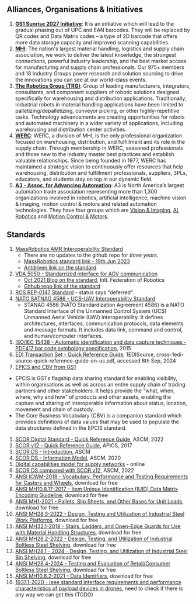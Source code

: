 ## Alliances, Organisations & Initiatives

1. **[GS1 Sunrise 2027 Initiative](https://www.scandit.com/blog/gs1-sunrise-2027-smart-data-capture-revolution/)**: It is an initiative which will lead to the gradual phasing out of UPC and EAN barcodes. They will be replaced by QR codes and Data Matrix codes – a type of 2D barcode that offers more data storage capacity and improved scanning capabilities.
1. **[MHI](https://www.mhi.org/about)**: The nation's largest material handling, logistics and supply chain association, we work to deliver the latest knowledge, the strongest connections, powerful industry leadership, and the best market access for manufacturing and supply chain professionals. Our 975+ members and 18 Industry Groups power research and solution sourcing to drive the innovations you can see at our world-class events.
1. **[The Robotics Group (TRG)](https://www.mhi.org/trg)**: Group of leading manufacturers, integrators, consultants, and component suppliers of robotic solutions designed specifically for warehousing and distribution applications. Traditionally, industrial robots in material handling applications have been limited to palletizing/depalletizing, conveyor picking, or other highly-repetitive tasks. Technology advancements are creating opportunities for robots and automated machinery in a wider variety of applications, including warehousing and distribution center activities.
1. **[WERC](https://werc.org/page/about)**: WERC, a division of MHI, is the only professional organization focused on warehousing, distribution, and fulfillment and its role in the supply chain. Through membership in WERC, seasoned professionals and those new to the industry master best practices and establish valuable relationships. Since being founded in 1977, WERC has maintained a strategic vision to continuously offer resources that help warehousing, distribution and fulfillment professionals, suppliers, 3PLs, educators, and students stay on top in our dynamic field.
1. **[A3 - Assoc. for Advancing Automation](https://www.automate.org/a3/who-we-are)**: A3 is North America’s largest automation trade association representing more than 1,300 organizations involved in robotics, artificial intelligence, machine vision & imaging, motion control & motors and related automation technologies. They have four groups which are [Vision & Imaging](https://www.automate.org/vision), [AI](https://www.automate.org/ai), [Robotics](https://www.automate.org/robotics) and [Motion Control & Motors](https://www.automate.org/motion-control).

## Standards

1. [MassRobotics AMR Interoperability Standard](https://insights.antdriven.com/massrobotics-amr-interoperabilty-standard)
    * There are no updates to the github repo for *three years*.
    * [MassRobotics standard link - 19th Jun 2023](https://www.massrobotics.org/what-is-the-massrobotics-amr-interoperability-standard/)
    * [Antdriven link on the standard](https://insights.antdriven.com/massrobotics-amr-interoperabilty-standard)
1. [VDA 5050 - Standarrized interface for AGV communication](https://en.vda.de/en/services/Publications/vda-5050-v-1.1.-agv-communication-interface.html)
    * [Oct 2021 Blog on the standard](https://ifr.org/post/vda-5050-explained), Intl. Federation of Robotics
    * [Github repo link of the standard](https://github.com/VDA5050/VDA5050)
1. [ROS REP-0147 Standard](https://ros.org/reps/rep-0147.html) - status says "deferred".
1. [NATO SATNAG 4586 - UCS-UAV Interoperability Standard](https://nso.nato.int/nso/nsdd/main/standards?search=4586)
    * STANAG 4586 (NATO Standardization Agreement 4586) is a NATO Standard Interface of the Unmanned Control System (UCS) Unmanned Aerial Vehicle (UAV) interoperability. It defines architectures, interfaces, communication protocols, data elements and message formats. It includes data link, command and control, and human/computer interfaces.
1. [ISO/IEC 15438 - Automatic identification and data capture techniques - PDF417 bar code symbology specification](https://webstore.iec.ch/en/publication/23356), 2015
1. [EDI Transaction Set - Quick Reference Guide](https://www.1edisource.com/resources/library/edi-transaction-guide/), 1EDISource, cross-1edi-source-quick-reference-guide-en-us.pdf, accessed 8th Sep, 2024
1. [EPICS and CBV from GS1](https://www.gs1.org/standards/epcis)
- EPCIS is GS1's flagship data sharing standard for enabling visibility, within organisations as well as across an entire supply chain of trading partners and other stakeholders. It helps provide the “what, when, where, why and how” of products and other assets, enabling the capture and sharing of interoperable information about status, location, movement and chain of custody.
- The Core Business Vocabulary (CBV) is a companion standard which provides definitions of data values that may be used to populate the data structures defined in the EPCIS standard.
1. [SCOR Digital Standard - Quick Reference Guide](https://www.ascm.org/globalassets/documents--files/corporate-transformation/scor-ds-digital-guide_final.pdf), ASCM, 2022
1. [SCOR v12 - Quick Reference Guide](https://www.apics.org/docs/default-source/scor-p-toolkits/apics-scc-scor-quick-reference-guide.pdf), APICS, 2017
1. [SCOR DS - Introduction](https://www.ascm.org/globalassets/ascm_website_assets/docs/intro-and-front-matter-scor-digital-standard2.pdf), ASCM
1. [SCOR DS - Information Model](https://scor.ascm.org/api/files/25?v=1725796233848), ASCM, 2020
1. [Digital capabilities model for supply networks](https://dcm.ascm.org/) - online
1. [SCOR DS compared with SCOR v12](https://www.ascm.org/globalassets/ascm_website_assets/img/corp-dev/scor_crosswalk.pdf), ASCM, 2022
1. [ANSI ICWM-2018 - Vocabulary, Performance and Testing Requirements for Casters and Wheels](https://s3.us-east-1.amazonaws.com/fonteva-customer-media/00D3h000005U9EzEAK/rZbPasEB_10012_pdf), download for free
1. [ANSI MH10.8.17-2017 - Item Unique Identification (IUID) Data Matrix Encoding Guideline](https://s3.us-east-1.amazonaws.com/fonteva-customer-media/00D3h000005U9EzEAK/SCvKlJWs_10223_pdf), download for free
1. [ANSI MH1-2021 - Pallets, Slip Sheets, and Other Bases for Unit Loads](https://s3.us-east-1.amazonaws.com/fonteva-customer-media/00D3h000005U9EzEAK/ZrobbSpe_mh1_2021_final_pdf), download for free
1. [ANSI MH28.3-2022 - Design, Testing and Utilization of Industrial Steel Work Platforms](https://s3.us-east-1.amazonaws.com/fonteva-customer-media/00D3h000005U9EzEAK/XhhklVBM_ANSI_MH28_3_2022_final_pdf), download for free
1. [ANSI MH32.1-2018 - Stairs, Ladders, and Open-Edge Guards for Use with Material Handling Structures](https://s3.us-east-1.amazonaws.com/fonteva-customer-media/00D3h000005U9EzEAK/qNTHqGdx_10225_pdf), download for free
1. [ANSI MH28.2-2022 - Design, Testing, and Utilization of Industrial Boltless Steel Shelving](https://s3.us-east-1.amazonaws.com/fonteva-customer-media/00D3h000005U9EzEAK/TNRzTHBY_ANSI_MH28_2_2022_final_1_pdf), download for free
1. [ANSI MH28.1 - 2024 - Design, Testing, and Utilization of Industrial Steel Bin Shelving](https://s3.us-east-1.amazonaws.com/fonteva-customer-media/00D3h000005U9EzEAK/ePJOELMj_ANSI_MH28_1_2024_Final_pdf), download for free
1. [ANSI MH28.4-2024 - Testing and Evaluation of Retail/Consumer Boltless Steel Shelving](https://s3.us-east-1.amazonaws.com/fonteva-customer-media/00D3h000005U9EzEAK/CWxbPHmC_ANSI_MH28_4_2024_Final_pdf), download for free
1. [ANSI MH10.8.2-2021 - Data Identifiers](https://s3.us-east-1.amazonaws.com/fonteva-customer-media/00D3h000005U9EzEAK/ZPOaRZok_ANSI_MH10_8_2_2021_updated_20240614_pdf), download for free
1. [1937.1-2020 - Ieee standard interface requirements and performance characteristics of payload devices in drones](https://dspace.apps.iitd.ac.in/node/69662), need to check if there is any way we can get this (TODO)
